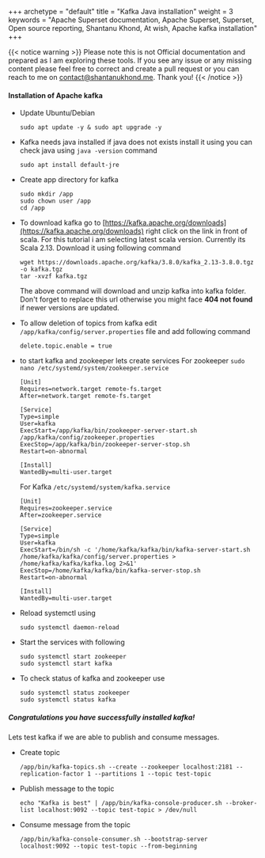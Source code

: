+++ 
archetype = "default" 
title = "Kafka Java installation" 
weight = 3
keywords     = "Apache Superset documentation, Apache Superset, Superset, Open source reporting, Shantanu Khond, At wish, Apache kafka installation"
+++

{{< notice warning >}}
Please note this is not Official documentation and prepared as I am exploring these tools. If you see any issue or any missing content please feel free to correct and create a pull request or you can reach to me on contact@shantanukhond.me. Thank you!
{{< /notice >}}




#### Installation of Apache kafka


* Update Ubuntu/Debian

    ```
    sudo apt update -y & sudo apt upgrade -y
    ```

* Kafka needs java installed if java does not exists install it using you can check java using `java -version` command

    ```
    sudo apt install default-jre
    ```


* Create app directory for kafka 

    ```
    sudo mkdir /app
    sudo chown user /app
    cd /app
    ```


* To download kafka go to [https://kafka.apache.org/downloads](https://kafka.apache.org/downloads) right click on the link in front of scala. For this tutorial i am selecting latest scala version. Currently its Scala 2.13. Download it using following command

    ```
    wget https://downloads.apache.org/kafka/3.8.0/kafka_2.13-3.8.0.tgz -o kafka.tgz
    tar -xvzf kafka.tgz
    ```

    The above command will download and unzip kafka into kafka folder. Don't forget to replace this url otherwise you might face **404 not found** if newer versions are updated.

* To allow deletion of topics from kafka edit `/app/kafka/config/server.properties` file and add following command
    ```
    delete.topic.enable = true
    ```

    

* to start kafka and zookeeper lets create services
    For zookeeper `sudo nano /etc/systemd/system/zookeeper.service`
    ```
    [Unit]
    Requires=network.target remote-fs.target
    After=network.target remote-fs.target

    [Service]
    Type=simple
    User=kafka
    ExecStart=/app/kafka/bin/zookeeper-server-start.sh /app/kafka/config/zookeeper.properties
    ExecStop=/app/kafka/bin/zookeeper-server-stop.sh
    Restart=on-abnormal

    [Install]
    WantedBy=multi-user.target
    ```

    For Kafka `/etc/systemd/system/kafka.service`
    ```
    [Unit]
    Requires=zookeeper.service
    After=zookeeper.service

    [Service]
    Type=simple
    User=kafka
    ExecStart=/bin/sh -c '/home/kafka/kafka/bin/kafka-server-start.sh /home/kafka/kafka/config/server.properties > /home/kafka/kafka/kafka.log 2>&1'
    ExecStop=/home/kafka/kafka/bin/kafka-server-stop.sh
    Restart=on-abnormal

    [Install]
    WantedBy=multi-user.target
    ```


* Reload systemctl using 
    
    ```
    sudo systemctl daemon-reload
    ```

* Start the services with following

    ```
    sudo systemctl start zookeeper
    sudo systemctl start kafka
    ```

* To check status of kafka and zookeeper use
    ```
    sudo systemctl status zookeeper
    sudo systemctl status kafka
    ```

##### Congratulations you have successfully installed kafka!

Lets test kafka if we are able to publish and consume messages.

* Create topic
    ```
    /app/bin/kafka-topics.sh --create --zookeeper localhost:2181 --replication-factor 1 --partitions 1 --topic test-topic
    ```

* Publish message to the topic

    ```
    echo "Kafka is best" | /app/bin/kafka-console-producer.sh --broker-list localhost:9092 --topic test-topic > /dev/null
    ```

* Consume message from the topic

    ```
    /app/bin/kafka-console-consumer.sh --bootstrap-server localhost:9092 --topic test-topic --from-beginning
    ```